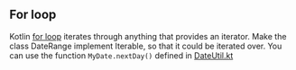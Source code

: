 ## For loop

Kotlin [for loop](http://kotlinlang.org/docs/reference/control-flow.html#for-loops)
iterates through anything that provides an iterator.
Make the class DateRange implement Iterable<MyDate>, so that it could be iterated over.
You can use the function `MyDate.nextDay()` defined in [DateUtil.kt](/#/Kotlin%20Katas/Conventions/For%20loop/DateUtil.kt)